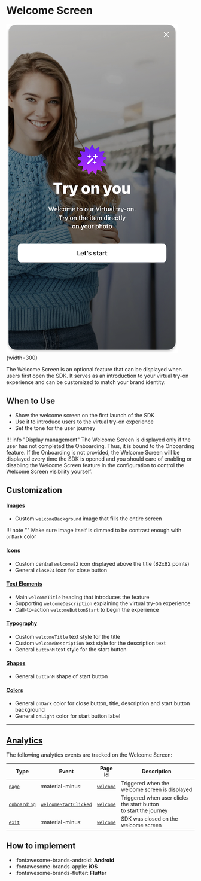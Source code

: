 # Welcome Screen

![Welcome Screen](../../media/pages/welcome-screen.png){width=300}

The Welcome Screen is an optional feature that can be displayed when users first open the SDK. It serves as an introduction to your virtual try-on experience and can be customized to match your brand identity.

## When to Use

- Show the welcome screen on the first launch of the SDK
- Use it to introduce users to the virtual try-on experience
- Set the tone for the user journey

!!! info "Display management"
    The Welcome Screen is displayed only if the user has not completed the Onboarding.
    Thus, it is bound to the Onboarding feature. If the Onboarding is not provided,
    the Welcome Screen will be displayed every time the SDK is opened and you
    should care of enabling or disabling the Welcome Screen feature in
    the configuration to control the Welcome Screen visibility yourself.

## Customization

#### [Images](../resources/images.md)
- Custom `welcomeBackground` image that fills the entire screen

!!! note ""
    Make sure image itself is dimmed to be contrast enough with `onDark` color

#### [Icons](../resources/icons.md)
- Custom central `welcome82` icon displayed above the title (82x82 points)
- General `close24` icon for close button

#### [Text Elements](../resources/localization.md)
- Main `welcomeTitle` heading that introduces the feature
- Supporting `welcomeDescription` explaining the virtual try-on experience
- Call-to-action `welcomeButtonStart` to begin the experience

#### [Typography](../resources/typography.md)
- Custom `welcomeTitle` text style for the title
- Custom `welcomeDescription` text style for the description text
- General `buttonM` text style for the start button

#### [Shapes](../resources/shapes.md)
- General `buttonM` shape of start button

#### [Colors](../resources/colors.md)
- General `onDark` color for close button, title, description and start button background
- General `onLight` color for start button label

---

## [Analytics](../analytics/analytics.md)

The following analytics events are tracked on the Welcome Screen:

| Type | Event | Page Id | Description |
|------|-------|---------|-------------|
| [`page`](../analytics/analytics.md#event-categories) | :material-minus: | [`welcome`](../analytics/analytics.md#page-identifiers) | Triggered when the welcome screen is displayed |
| [`onboarding`](../analytics/analytics.md#event-categories) | [`welcomeStartClicked`](../analytics/analytics.md#onboarding-events) | [`welcome`](../analytics/analytics.md#page-identifiers) | Triggered when user clicks the start button<br>to start the journey |
| [`exit`](../analytics/analytics.md#event-categories) | :material-minus: | [`welcome`](../analytics/analytics.md#page-identifiers) | SDK was closed on the welcome screen |

## How to implement

<div class="grid cards" markdown>

- :fontawesome-brands-android: __Android__
- :fontawesome-brands-apple: __iOS__
- :fontawesome-brands-flutter: __Flutter__

</div>